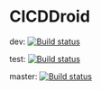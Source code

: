 # CICDDroid


dev: [![Build status](https://build.appcenter.ms/v0.1/apps/0b5203d9-6551-4bf6-8d8f-91e6b1be4f7c/branches/dev/badge)](https://appcenter.ms)

test: [![Build status](https://build.appcenter.ms/v0.1/apps/0b5203d9-6551-4bf6-8d8f-91e6b1be4f7c/branches/test/badge)](https://appcenter.ms)

master: [![Build status](https://build.appcenter.ms/v0.1/apps/0b5203d9-6551-4bf6-8d8f-91e6b1be4f7c/branches/master/badge)](https://appcenter.ms)


